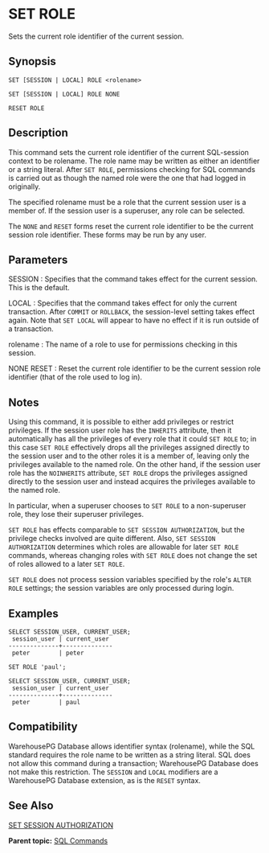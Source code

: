 # SET ROLE 

Sets the current role identifier of the current session.

## <a id="section2"></a>Synopsis 

``` {#sql_command_synopsis}
SET [SESSION | LOCAL] ROLE <rolename>

SET [SESSION | LOCAL] ROLE NONE

RESET ROLE
```

## <a id="section3"></a>Description 

This command sets the current role identifier of the current SQL-session context to be rolename. The role name may be written as either an identifier or a string literal. After `SET ROLE`, permissions checking for SQL commands is carried out as though the named role were the one that had logged in originally.

The specified rolename must be a role that the current session user is a member of. If the session user is a superuser, any role can be selected.

The `NONE` and `RESET` forms reset the current role identifier to be the current session role identifier. These forms may be run by any user.

## <a id="section4"></a>Parameters 

SESSION
:   Specifies that the command takes effect for the current session. This is the default.

LOCAL
:   Specifies that the command takes effect for only the current transaction. After `COMMIT` or `ROLLBACK`, the session-level setting takes effect again. Note that `SET LOCAL` will appear to have no effect if it is run outside of a transaction.

rolename
:   The name of a role to use for permissions checking in this session.

NONE
RESET
:   Reset the current role identifier to be the current session role identifier \(that of the role used to log in\).

## <a id="section5"></a>Notes 

Using this command, it is possible to either add privileges or restrict privileges. If the session user role has the `INHERITS` attribute, then it automatically has all the privileges of every role that it could `SET ROLE` to; in this case `SET ROLE` effectively drops all the privileges assigned directly to the session user and to the other roles it is a member of, leaving only the privileges available to the named role. On the other hand, if the session user role has the `NOINHERITS` attribute, `SET ROLE` drops the privileges assigned directly to the session user and instead acquires the privileges available to the named role.

In particular, when a superuser chooses to `SET ROLE` to a non-superuser role, they lose their superuser privileges.

`SET ROLE` has effects comparable to `SET SESSION AUTHORIZATION`, but the privilege checks involved are quite different. Also, `SET SESSION AUTHORIZATION` determines which roles are allowable for later `SET ROLE` commands, whereas changing roles with `SET ROLE` does not change the set of roles allowed to a later `SET ROLE`.

`SET ROLE` does not process session variables specified by the role's `ALTER ROLE` settings; the session variables are only processed during login.

## <a id="section6"></a>Examples 

```
SELECT SESSION_USER, CURRENT_USER;
 session_user | current_user 
--------------+--------------
 peter        | peter

SET ROLE 'paul';

SELECT SESSION_USER, CURRENT_USER;
 session_user | current_user 
--------------+--------------
 peter        | paul
```

## <a id="section7"></a>Compatibility 

WarehousePG Database allows identifier syntax \(rolename\), while the SQL standard requires the role name to be written as a string literal. SQL does not allow this command during a transaction; WarehousePG Database does not make this restriction. The `SESSION` and `LOCAL` modifiers are a WarehousePG Database extension, as is the `RESET` syntax.

## <a id="section8"></a>See Also 

[SET SESSION AUTHORIZATION](SET_SESSION_AUTHORIZATION.html)

**Parent topic:** [SQL Commands](../sql_commands/sql_ref.html)

